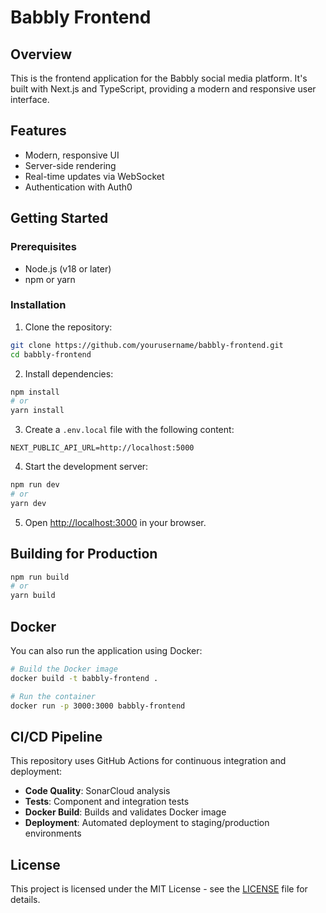 # Babbly Frontend

## Overview

This is the frontend application for the Babbly social media platform. It's built with Next.js and TypeScript, providing a modern and responsive user interface.

## Features

- Modern, responsive UI
- Server-side rendering
- Real-time updates via WebSocket
- Authentication with Auth0

## Getting Started

### Prerequisites

- Node.js (v18 or later)
- npm or yarn

### Installation

1. Clone the repository:

```bash
git clone https://github.com/yourusername/babbly-frontend.git
cd babbly-frontend
```

2. Install dependencies:

```bash
npm install
# or
yarn install
```

3. Create a `.env.local` file with the following content:

```
NEXT_PUBLIC_API_URL=http://localhost:5000
```

4. Start the development server:

```bash
npm run dev
# or
yarn dev
```

5. Open [http://localhost:3000](http://localhost:3000) in your browser.

## Building for Production

```bash
npm run build
# or
yarn build
```

## Docker

You can also run the application using Docker:

```bash
# Build the Docker image
docker build -t babbly-frontend .

# Run the container
docker run -p 3000:3000 babbly-frontend
```

## CI/CD Pipeline

This repository uses GitHub Actions for continuous integration and deployment:

- **Code Quality**: SonarCloud analysis
- **Tests**: Component and integration tests
- **Docker Build**: Builds and validates Docker image
- **Deployment**: Automated deployment to staging/production environments

## License

This project is licensed under the MIT License - see the [LICENSE](LICENSE) file for details.
